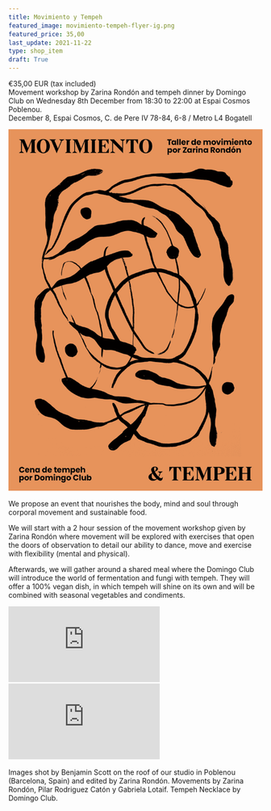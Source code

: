 ```yaml
---
title: Movimiento y Tempeh
featured_image: movimiento-tempeh-flyer-ig.png
featured_price: 35,00
last_update: 2021-11-22
type: shop_item
draft: True
---
```


<div class="item_shop">
  <div class="item__price">€35,00 EUR <span>(tax included)</span></div>
  <div class="item__desc">
  Movement workshop by Zarina Rondón and tempeh dinner by Domingo Club on Wednesday 8th December from 18:30 to 22:00 at Espai Cosmos Poblenou.
  </div>
  <div id='product-component-1637603176028'></div>
  <div class="item__info">
    December 8, Espai Cosmos, C. de Pere IV 78-84, 6-8 / Metro L4 Bogatell
  </div>
</div>

![](movimiento-tempeh-flyer.png)

We propose an event that nourishes the body, mind and soul through corporal movement and sustainable food.

We will start with a 2 hour session of the movement workshop given by Zarina Rondón where movement will be explored with exercises that open the doors of observation to detail our ability to dance, move and exercise with flexibility (mental and physical).

Afterwards, we will gather around a shared meal where the Domingo Club will introduce the world of fermentation and fungi with tempeh. They will offer a 100% vegan dish, in which tempeh will shine on its own and will be combined with seasonal vegetables and condiments.

<div class='embed-container'><iframe src='https://player.vimeo.com/video/648988145' frameborder='0' webkitAllowFullScreen mozallowfullscreen allowFullScreen></iframe></div>

<div class='embed-container'><iframe src='https://player.vimeo.com/video/648988016' frameborder='0' webkitAllowFullScreen mozallowfullscreen allowFullScreen></iframe></div>

Images shot by Benjamin Scott on the roof of our studio in Poblenou (Barcelona, Spain) and edited by Zarina Rondón. Movements by Zarina Rondón, Pilar Rodriguez Catón y Gabriela Lotaif. Tempeh Necklace by Domingo Club.
